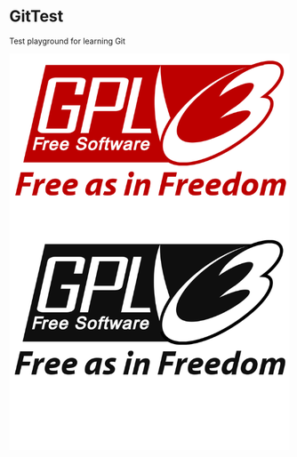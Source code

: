 GitTest
=======

Test playground for learning Git

![Image for GPL3](https://github.com/BeagleJoe/GitTest/blob/master/gpl-v3-logo.svg?raw=true)

